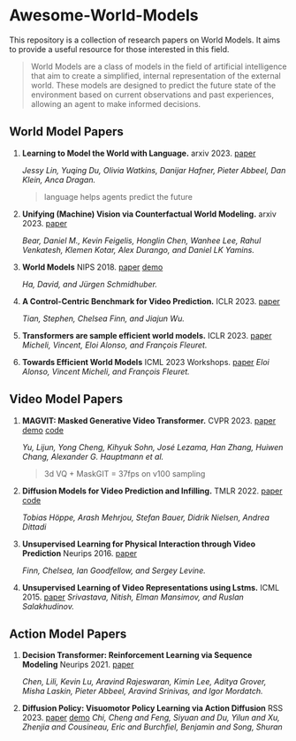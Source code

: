 # Awesome-World-Models
This repository is a collection of research papers on World Models. It aims to provide a useful resource for those interested in this field.

>World Models are a class of models in the field of artificial intelligence that aim to create a simplified, internal representation of the external world. These models are designed to predict the future state of the environment based on current observations and past experiences, allowing an agent to make informed decisions.

## World Model Papers
1. **Learning to Model the World with Language.** arxiv 2023. [paper](https://arxiv.org/pdf/2308.01399.pdf)

    *Jessy Lin, Yuqing Du, Olivia Watkins, Danijar Hafner, Pieter Abbeel, Dan Klein, Anca Dragan.*

   >language helps agents predict the future

2. **Unifying (Machine) Vision via Counterfactual World Modeling.** arxiv 2023. [paper](https://arxiv.org/pdf/2306.01828.pdf)

    *Bear, Daniel M., Kevin Feigelis, Honglin Chen, Wanhee Lee, Rahul Venkatesh, Klemen Kotar, Alex Durango, and Daniel LK Yamins.*

3. **World Models** NIPS 2018. [paper](https://arxiv.org/pdf/1803.10122.pdf) [demo](https://worldmodels.github.io/)

    *Ha, David, and Jürgen Schmidhuber.*

4. **A Control-Centric Benchmark for Video Prediction.** ICLR 2023. [paper](https://arxiv.org/pdf/2304.13723.pdf)

    *Tian, Stephen, Chelsea Finn, and Jiajun Wu.*

5. **Transformers are sample efficient world models.** ICLR 2023. [paper](https://arxiv.org/pdf/2209.00588.pdf)
    *Micheli, Vincent, Eloi Alonso, and François Fleuret.*

6. **Towards Efficient World Models** ICML 2023 Workshops. [paper](https://openreview.net/pdf?id=o8IDoZggqO)
    *Eloi Alonso, Vincent Micheli, and François Fleuret.*
   

## Video Model Papers
1. **MAGVIT: Masked Generative Video Transformer.** CVPR 2023. [paper](https://arxiv.org/pdf/2212.05199.pdf) [demo](https://magvit.cs.cmu.edu/) [code](https://github.com/google-research/magvit)

   *Yu, Lijun, Yong Cheng, Kihyuk Sohn, José Lezama, Han Zhang, Huiwen Chang, Alexander G. Hauptmann et al.*

   >3d VQ + MaskGIT = 37fps on v100 sampling
   

2. **Diffusion Models for Video Prediction and Infilling.** TMLR 2022. [paper](https://arxiv.org/pdf/2206.07696.pdf)   [code](https://github.com/Tobi-r9/RaMViD)

   *Tobias Höppe, Arash Mehrjou, Stefan Bauer, Didrik Nielsen, Andrea Dittadi*

3. **Unsupervised Learning for Physical Interaction through Video Prediction** Neurips 2016. [paper](https://proceedings.neurips.cc/paper_files/paper/2016/file/d9d4f495e875a2e075a1a4a6e1b9770f-Paper.pdf)

   *Finn, Chelsea, Ian Goodfellow, and Sergey Levine.*

4. **Unsupervised Learning of Video Representations using Lstms.** ICML 2015. [paper](https://arxiv.org/pdf/1502.04681v3.pdf)
   *Srivastava, Nitish, Elman Mansimov, and Ruslan Salakhudinov.*


## Action Model Papers
1. **Decision Transformer: Reinforcement Learning via Sequence Modeling** Neurips 2021. [paper](https://arxiv.org/pdf/2106.01345.pdf)

   *Chen, Lili, Kevin Lu, Aravind Rajeswaran, Kimin Lee, Aditya Grover, Misha Laskin, Pieter Abbeel, Aravind Srinivas, and Igor Mordatch.*


2. **Diffusion Policy: Visuomotor Policy Learning via Action Diffusion** RSS 2023. [paper](https://arxiv.org/pdf/2303.04137.pdf) [demo](https://diffusion-policy.cs.columbia.edu/)
   *Chi, Cheng and Feng, Siyuan and Du, Yilun and Xu, Zhenjia and Cousineau, Eric and Burchfiel, Benjamin and Song, Shuran*





